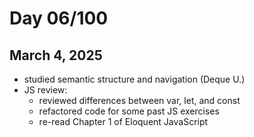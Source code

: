 # Day 06/100
## March 4, 2025

- studied semantic structure and navigation (Deque U.)
- JS review:
   - reviewed differences between var, let, and const
   - refactored code for some past JS exercises
   - re-read Chapter 1 of Eloquent JavaScript